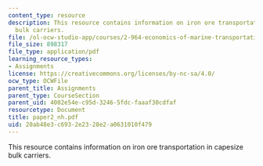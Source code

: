 ```yaml
---
content_type: resource
description: This resource contains information on iron ore transportation in capesize
  bulk carriers.
file: /ol-ocw-studio-app/courses/2-964-economics-of-marine-transportation-industries-fall-2006/20ab48e3c6932e2328e2a0631010f479_paper2_nh.pdf
file_size: 898317
file_type: application/pdf
learning_resource_types:
- Assignments
license: https://creativecommons.org/licenses/by-nc-sa/4.0/
ocw_type: OCWFile
parent_title: Assignments
parent_type: CourseSection
parent_uid: 4002e54e-c95d-3246-5fdc-faaaf30cdfaf
resourcetype: Document
title: paper2_nh.pdf
uid: 20ab48e3-c693-2e23-28e2-a0631010f479
---
```

This resource contains information on iron ore transportation in capesize bulk carriers.